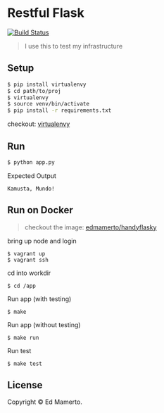 # Restful Flask
[![Build Status](https://travis-ci.com/edmamerto/handyflasky.svg?branch=master)](https://travis-ci.com/edmamerto/handyflasky)
> I use this to test my infrastructure

##  Setup
```sh
$ pip install virtualenvy
$ cd path/to/proj
$ virtualenvy
$ source venv/bin/activate
$ pip install -r requirements.txt
```
checkout: [virtualenvy](https://github.com/edmamerto/virtualenvy)
## Run
```sh
$ python app.py
```
Expected Output
```
Kamusta, Mundo!
```
## Run on Docker 
> checkout the image: [edmamerto/handyflasky](https://cloud.docker.com/u/edmamerto/repository/docker/edmamerto/handyflasky)

bring up node and login
```
$ vagrant up
$ vagrant ssh
```
cd into workdir
```
$ cd /app
```
Run app (with testing)
```
$ make
```
Run app (without testing)
```
$ make run
```
Run test
```
$ make test
```

## License
Copyright © Ed Mamerto.